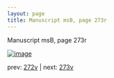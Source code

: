 ```yaml
---
layout: page
title: Manuscript msB, page 273r
---
```


Manuscript msB, page 273r

[![image](http://www.homermultitext.org/iipsrv?OBJ=IIP,1.0&FIF=/project/homer/pyramidal/deepzoom/hmt/vbbifolio/pending/vb_272v_273r.tif&WID=100&CVT=JPEG)](http://www.homermultitext.org/ict2/?urn=urn:cite2:hmt:vbbifolio.pending:vb_272v_273r)

prev:  [272v](../272v) | next:  [273v](../273v)

